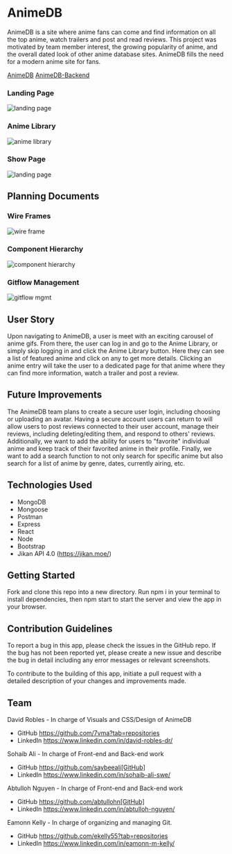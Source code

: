 # AnimeDB

AnimeDB is a site where anime fans can come and find information on all the top anime, watch trailers and post and read reviews. This project was motivated by team member interest, the growing popularity of anime, and the overall dated look of other anime database sites. AnimeDB fills the need for a modern anime site for fans. 

[AnimeDB](https://anime-db.netlify.app/)
[AnimeDB-Backend](https://github.com/saybeeali/animeDB-backend)

### Landing Page

![landing page](https://i.imgur.com/iZ4XV9q.png)

### Anime Library

![anime library](https://i.imgur.com/E7DOkrU.png)

### Show Page

![landing page](https://i.imgur.com/ZC1h2zO.png)

## Planning Documents

### Wire Frames

![wire frame](https://i.imgur.com/U1eSBEX.jpg)

### Component Hierarchy

![component hierarchy](https://i.imgur.com/ZawDJqa.jpg)

### Gitflow Management

![gitflow mgmt](https://i.imgur.com/HRxbpXU.jpg)

## User Story

Upon navigating to AnimeDB, a user is meet with an exciting carousel of anime gifs. From there, the user can log in and go to the Anime Library, or simply skip logging in and click the Anime Library button. Here they can see a list of featured anime and click on any to get more details. Clicking an anime entry will take the user to a dedicated page for that anime where they can find more information, watch a trailer and post a review. 

## Future Improvements

The AnimeDB team plans to create a secure user login, including choosing or uploading an avatar. Having a secure account users can return to will allow users to post reviews connected to their user account, manage their reviews, including deleting/editing them, and respond to others' reviews. Additionally, we want to add the ability for users to "favorite" individual anime and keep track of their favorited anime in their profile. Finally, we want to add a search function to not only search for specific anime but also search for a list of anime by genre, dates, currently airing, etc. 


## Technologies Used

* MongoDB
* Mongoose
* Postman
* Express
* React
* Node
* Bootstrap
* Jikan API 4.0 (https://jikan.moe/)

## Getting Started

Fork and clone this repo into a new directory. Run npm i in your terminal to install dependencies, then npm start to start the server and view the app in your browser. 

## Contribution Guidelines

To report a bug in this app, please check the issues in the GitHub repo. If the bug has not been reported yet, please create a new issue and describe the bug in detail including any error messages or relevant screenshots.

To contribute to the building of this app, initiate a pull request with a detailed description of your changes and improvements made. 

## Team

David Robles - In charge of Visuals and CSS/Design of AnimeDB
* GitHub https://github.com/7vma?tab=repositories
* LinkedIn https://www.linkedin.com/in/david-robles-dr/

Sohaib Ali - In charge of Front-end and Back-end work
* GitHub https://github.com/saybeeali[GitHub]
* LinkedIn https://www.linkedin.com/in/sohaib-ali-swe/

Abtulloh Nguyen - In charge of Front-end and Back-end work
* GitHub https://github.com/abtullohn[GitHub]
* LinkedIn https://www.linkedin.com/in/abtulloh-nguyen/

Eamonn Kelly - In charge of organizing and managing Git.
* GitHub https://github.com/ekelly55?tab=repositories
* LinkedIn https://www.linkedin.com/in/eamonn-m-kelly/


